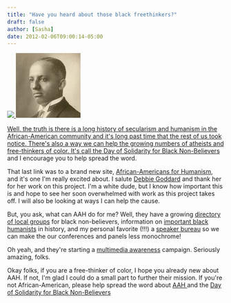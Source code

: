 ```yaml
---
title: "Have you heard about those black freethinkers?"
draft: false
author: [Sasha]
date: 2012-02-06T09:00:14-05:00
---
```


<a href="http://aahumanism.net/history/view/carter_g._woodson">![](http://www.morethanmen.org/wp-content/uploads/2012/02/carter-500x01-150x150.jpg)
![](/uploads/2012/02/carter-500x01-150x150.jpg)

Well, the truth is there is a long history of secularism and humanism in the African-American community and it's long past time that the rest of us took notice. There's also a way we can help the growing numbers of atheists and free-thinkers of color. It's call the [Day of Solidarity for Black Non-Believers](http://aahumanism.net/announcements/view/day_of_solidarity_for_black_non_believers) and I encourage you to help spread the word.

That last link was to a brand new site, [African-Americans for Humanism](http://aahumanism.net/), and it's one I'm really excited about. I salute [Debbie Goddard](http://aahumanism.net/stories/view/debbie_goddard) and thank her for her work on this project. I'm a white dude, but I know how important this is and hope to see her soon overwhelmed with work as this project takes off. I will also be looking at ways I can help the cause.

But, you ask, what can AAH do for me? Well, they have a growing [directory of local groups](http://aahumanism.net/groups) for black non-believers, information on [important black humanists](http://aahumanism.net/history) in history, and my personal favorite (!!!) a [speaker bureau](http://aahumanism.net/speakers) so we can make the our conferences and panels less monochrome!

Oh yeah, and they're starting a [multimedia awareness](http://aahumanism.net/announcements/view/announcing_the_we_are_aah_campaign) campaign. Seriously amazing, folks.

Okay folks, if you are a free-thinker of color, I hope you already new about AAH. If not, I'm glad I could do a small part to further their mission. If you're not African-American, please help spread the word about [AAH ](http://aahumanism.net/)and the [Day of Solidarity for Black Non-Believers](http://aahumanism.net/announcements/view/day_of_solidarity_for_black_non_believers)